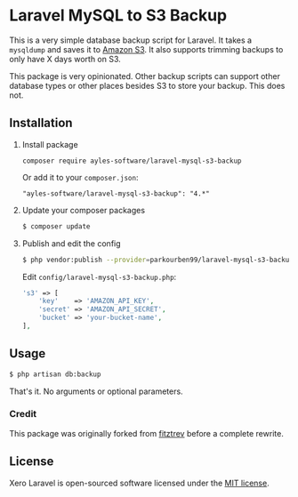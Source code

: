 # Laravel MySQL to S3 Backup

This is a very simple database backup script for Laravel. It takes a `mysqldump` and saves it to [Amazon S3](http://aws.amazon.com/s3/). 
It also supports trimming backups to only have X days worth on S3.

This package is very opinionated. Other backup scripts can support other database types or other places besides S3 to store your backup. This does not.

## Installation

1. Install package

    ```composer require ayles-software/laravel-mysql-s3-backup```
      
    Or add it to your `composer.json`:
    ```
    "ayles-software/laravel-mysql-s3-backup": "4.*"
    ```

2. Update your composer packages

    ```bash
    $ composer update
    ```

3. Publish and edit the config

    ```bash
    $ php vendor:publish --provider=parkourben99/laravel-mysql-s3-backup
    ```

    Edit `config/laravel-mysql-s3-backup.php`:

    ```php
    's3' => [
        'key'    => 'AMAZON_API_KEY',
        'secret' => 'AMAZON_API_SECRET',
        'bucket' => 'your-bucket-name',
    ],
    ```

## Usage

```bash
$ php artisan db:backup
```

That's it. No arguments or optional parameters.

### Credit

This package was originally forked from [fitztrev](https://github.com/fitztrev/laravel-mysql-s3-backup) before a complete rewrite.

## License

Xero Laravel is open-sourced software licensed under the [MIT license](https://github.com/ayles-software/xero-laravel/blob/master/LICENSE.md).